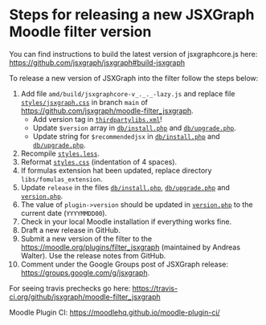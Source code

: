 # Steps for releasing a new JSXGraph Moodle filter version

You can find instructions to build the latest version of jsxgraphcore.js here: https://github.com/jsxgraph/jsxgraph#build-jsxgraph

To release a new version of JSXGraph into the filter follow the steps below:

1. Add file `amd/build/jsxgraphcore-v_._._-lazy.js` and replace file [`styles/jsxgraph.css`](styles/jsxgraph.css) in branch `main`
   of https://github.com/jsxgraph/moodle-filter_jsxgraph.
    - Add version tag in [`thirdpartylibs.xml`](thirdpartylibs.xml)!
    - Update `$version` array in [`db/install.php`](db/install.php) and [`db/upgrade.php`](db/upgrade.php).
    - Update string for `$recommendedjsx` in [`db/install.php`](db/install.php) and [`db/upgrade.php`](db/upgrade.php).
2. Recompile [`styles.less`](styles.less).
3. Reformat [`styles.css`](styles.css) (indentation of 4 spaces).
4. If formulas extension hat been updated, replace directory `libs/fomulas_extension`.
5. Update `release` in the files [`db/install.php`](db/install.php), [`db/upgrade.php`](db/upgrade.php)
   and [`version.php`](version.php).
6. The value of `plugin->version` should be updated in [`version.php`](version.php) to the current date (`YYYYMMDD00`).
7. Check in your local Moodle installation if everything works fine.
8. Draft a new release in GitHub.
9. Submit a new version of the filter to the https://moodle.org/plugins/filter_jsxgraph (maintained by Andreas Walter).
   Use the release notes from GitHub.
10. Comment under the Google Groups post of JSXGraph release: https://groups.google.com/g/jsxgraph.

For seeing travis prechecks go here: https://travis-ci.org/github/jsxgraph/moodle-filter_jsxgraph

Moodle Plugin CI: https://moodlehq.github.io/moodle-plugin-ci/
